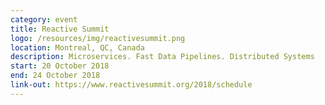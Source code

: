 ```yaml
---
category: event
title: Reactive Summit
logo: /resources/img/reactivesummit.png
location: Montreal, QC, Canada
description: Microservices. Fast Data Pipelines. Distributed Systems
start: 20 October 2018
end: 24 October 2018
link-out: https://www.reactivesummit.org/2018/schedule
---
```

